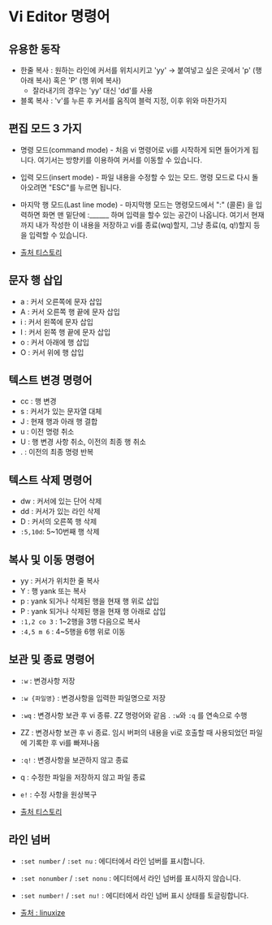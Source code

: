 # Vi Editor 명령어

## 유용한 동작

- 한줄 복사 : 원하는 라인에 커서를 위치시키고 'yy' -> 붙여넣고 싶은 곳에서 'p' (행 아래 복사) 혹은 'P' (행 위에 복사)
  - 잘라내기의 경우는 'yy' 대신 'dd'를 사용
- 블록 복사 : 'v'를 누른 후 커서를 움직여 블럭 지정, 이후 위와 마찬가지

## 편집 모드 3 가지

- 명령 모드(command mode) - 처음 vi 명령어로 vi를 시작하게 되면 들어가게 됩니다. 여기서는 방향키를 이용하여 커서를 이동할 수 있습니다.
- 입력 모드(insert mode) - 파일 내용을 수정할 수 있는 모드. 명령 모드로 다시 돌아오려면 "ESC"를 누르면 됩니다.  
- 마지막 행 모드(Last line mode) - 마지막행 모드는 명령모드에서 ":" (콜론) 을 입력하면 화면 맨 밑단에 :______ 하며 입력을 할수 있는 공간이 나옵니다. 여기서 현재까지 내가 작성한 이 내용을 저장하고 vi를 종료(wq)할지, 그냥 종료(q, q!)할지 등을 입력할 수 있습니다.

- [출처 티스토리](https://blockdmask.tistory.com/25)

## 문자 행 삽입

- a : 커서 오른쪽에 문자 삽입
- A : 커서 오른쪽 행 끝에 문자 삽입
- i : 커서 왼쪽에 문자 삽입
- I : 커서 왼쪽 행 끝에 문자 삽입
- o : 커서 아래에 행 삽입
- O : 커서 위에 행 삽입

## 텍스트 변경 명령어

- cc : 행 변경
- s : 커서가 있는 문자열 대체
- J : 현재 행과 아래 행 결합
- u : 이전 명령 취소
- U : 행 변경 사항 취소, 이전의 최종 행 취소
- . : 이전의 최종 명령 반복

## 텍스트 삭제 명령어

- dw : 커서에 있는 단어 삭제
- dd : 커서가 있는 라인 삭제
- D : 커서의 오른쪽 행 삭제
- `:5,10d`: 5~10번째 행 삭제

## 복사 및 이동 명령어

- yy : 커서가 위치한 줄 복사
- Y : 행 yank 또는 복사
- p : yank 되거나 삭제된 행을 현재 행 위로 삽입
- P : yank 되거나 삭제된 행을 현재 행 아래로 삽입
- `:1,2 co 3` : 1~2행을 3행 다음으로 복사
- `:4,5 m 6` : 4~5행을 6행 위로 이동

## 보관 및 종료 명령어

- `:w` : 변경사항 저장
- `:w {파일명}` : 변경사항을 입력한 파일명으로 저장
- `:wq` : 변경사항 보관 후 vi 종류. ZZ 명령어와 같음 . `:w`와 `:q` 를 연속으로 수행
- ZZ : 변경사항 보관 후 vi 종료. 임시 버퍼의 내용을 vi로 호출할 때 사용되었던 파일에 기록한 후 vi를 빠져나옴
- `:q!` : 변경사항을 보관하지 않고 종료
- q : 수정한 파일을 저장하지 않고 파일 종료
- `e!` : 수정 사항을 원상복구

- [출처 티스토리](https://iamfreeman.tistory.com/entry/vi-vim-%ED%8E%B8%EC%A7%91%EA%B8%B0-%EB%AA%85%EB%A0%B9%EC%96%B4-%EC%A0%95%EB%A6%AC-%EB%8B%A8%EC%B6%95%ED%82%A4-%EB%AA%A8%EC%9D%8C-%EB%AA%A9%EB%A1%9D)

## 라인 넘버

- `:set number` / `:set nu` : 에디터에서 라인 넘버를 표시합니다.
- `:set nonumber` / `:set nonu` : 에디터에서 라인 넘버를 표시하지 않습니다.
- `:set number!` / `:set nu!` : 에디터에서 라인 넘버 표시 상태를 토글링합니다.

- [출처 : linuxize](https://linuxize.com/post/how-to-show-line-numbers-in-vim/)
